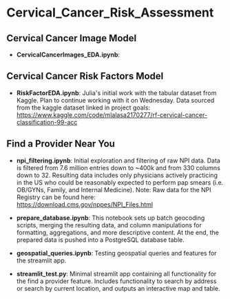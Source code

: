 # Cervical_Cancer_Risk_Assessment
       
## Cervical Cancer Image Model
* <b>CervicalCancerImages_EDA.ipynb</b>:  

## Cervical Cancer Risk Factors Model
* <b>RiskFactorEDA.ipynb</b>: Julia's initial work with the tabular dataset from Kaggle. Plan to continue working with it on Wednesday. Data sourced from the kaggle dataset linked in project goals: https://www.kaggle.com/code/mlalasa2170277/rf-cervical-cancer-classification-99-acc 

## Find a Provider Near You
* <b>npi_filtering.ipynb</b>: Initial exploration and filtering of raw NPI data.  Data is filtered from 7.6 million entries down to ~400k and from 330 columns down to 32.  Resulting data includes only physicians actively practicing in the US who could be reasonably expected to perform pap smears (i.e. OB/GYNs, Family, and Internal Medicine). Note: Raw data for the NPI Registry can be found here: https://download.cms.gov/nppes/NPI_Files.html

* <b>prepare_database.ipynb</b>: This notebook sets up batch geocoding scripts, merging the resulting data, and column manipulations for formatting, aggregations, and more descriptive content.  At the end, the prepared data is pushed into a PostgreSQL database table.

* <b>geospatial_queries.ipynb</b>: Testing geospatial queries and features for the streamlit app.

* <b>streamlit_test.py</b>: Minimal streamlit app containing all functionality for the find a provider feature.  Includes functionality to search by address or search by current location, and outputs an interactive map and table.
